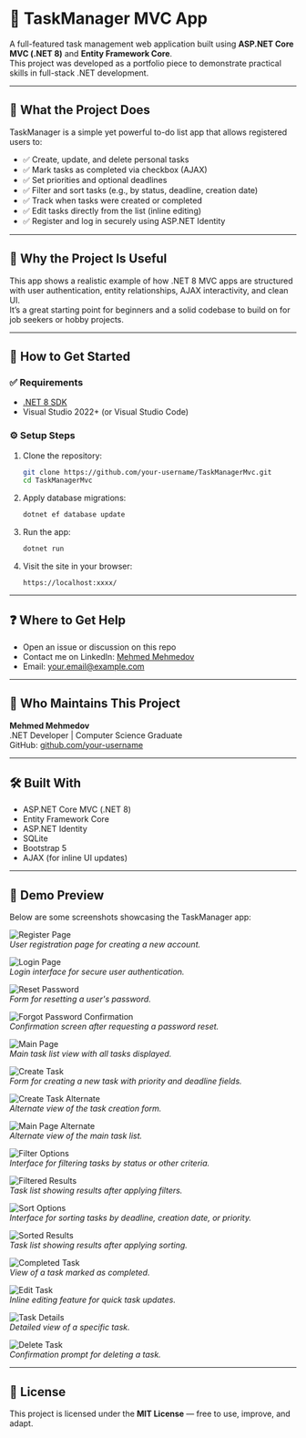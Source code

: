 # 📝 TaskManager MVC App

A full-featured task management web application built using **ASP.NET Core MVC (.NET 8)** and **Entity Framework Core**.  
This project was developed as a portfolio piece to demonstrate practical skills in full-stack .NET development.

---

## 📌 What the Project Does

TaskManager is a simple yet powerful to-do list app that allows registered users to:

- ✅ Create, update, and delete personal tasks  
- ✅ Mark tasks as completed via checkbox (AJAX)  
- ✅ Set priorities and optional deadlines  
- ✅ Filter and sort tasks (e.g., by status, deadline, creation date)  
- ✅ Track when tasks were created or completed  
- ✅ Edit tasks directly from the list (inline editing)  
- ✅ Register and log in securely using ASP.NET Identity  

---

## 🌟 Why the Project Is Useful

This app shows a realistic example of how .NET 8 MVC apps are structured with user authentication, entity relationships, AJAX interactivity, and clean UI.  
It’s a great starting point for beginners and a solid codebase to build on for job seekers or hobby projects.

---

## 🚀 How to Get Started

### ✅ Requirements

- [.NET 8 SDK](https://dotnet.microsoft.com/en-us/download/dotnet/8.0)
- Visual Studio 2022+ (or Visual Studio Code)

### ⚙️ Setup Steps

1. Clone the repository:
   ```bash
   git clone https://github.com/your-username/TaskManagerMvc.git
   cd TaskManagerMvc
   ```

2. Apply database migrations:
   ```bash
   dotnet ef database update
   ```

3. Run the app:
   ```bash
   dotnet run
   ```

4. Visit the site in your browser:
   ```
   https://localhost:xxxx/
   ```

---

## ❓ Where to Get Help

- Open an issue or discussion on this repo
- Contact me on LinkedIn: [Mehmed Mehmedov](https://linkedin.com)
- Email: your.email@example.com

---

## 👥 Who Maintains This Project

**Mehmed Mehmedov**  
.NET Developer | Computer Science Graduate  
GitHub: [github.com/your-username](https://github.com/your-username)

---

## 🛠️ Built With

- ASP.NET Core MVC (.NET 8)
- Entity Framework Core
- ASP.NET Identity
- SQLite
- Bootstrap 5
- AJAX (for inline UI updates)

---

## 📸 Demo Preview

Below are some screenshots showcasing the TaskManager app:

![Register Page](Screenshots/register.png)  
*User registration page for creating a new account.*

![Login Page](Screenshots/login.png)  
*Login interface for secure user authentication.*

![Reset Password](Screenshots/reset_password.png)  
*Form for resetting a user's password.*

![Forgot Password Confirmation](Screenshots/forgot_password_confirmation.png)  
*Confirmation screen after requesting a password reset.*

![Main Page](Screenshots/main_page.png)  
*Main task list view with all tasks displayed.*

![Create Task](Screenshots/create_task.png)  
*Form for creating a new task with priority and deadline fields.*

![Create Task Alternate](Screenshots/create_task_2.png)  
*Alternate view of the task creation form.*

![Main Page Alternate](Screenshots/main_page_2.png)  
*Alternate view of the main task list.*

![Filter Options](Screenshots/filter.png)  
*Interface for filtering tasks by status or other criteria.*

![Filtered Results](Screenshots/filtered_results.png)  
*Task list showing results after applying filters.*

![Sort Options](Screenshots/sort.png)  
*Interface for sorting tasks by deadline, creation date, or priority.*

![Sorted Results](Screenshots/sorted_results.png)  
*Task list showing results after applying sorting.*

![Completed Task](Screenshots/completed_task.png)  
*View of a task marked as completed.*

![Edit Task](Screenshots/edit.png)  
*Inline editing feature for quick task updates.*

![Task Details](Screenshots/details.png)  
*Detailed view of a specific task.*

![Delete Task](Screenshots/delete.png)  
*Confirmation prompt for deleting a task.*

---

## 📜 License

This project is licensed under the **MIT License** — free to use, improve, and adapt.
